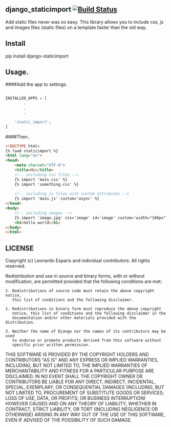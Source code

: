 django_staticimport [![Build Status](https://travis-ci.org/leoxnidas/django_staticimport.svg?branch=master)](https://travis-ci.org/leoxnidas/django_staticimport)
-------------------

Add static files never was so easy. This library allows you to include css, js and images files (static files) on a template faster than the old way.


Install
-------

pip install django-staticimport


Usage.
------

####Add the app to settings.

```python

INSTALLED_APPS = [
		.
		.
		.

    'static_import',
]

```

####Then..

```html
<!DOCTYPE html>
{% load staticimport %}
<html lang="en">
<head>
	<meta charset="UTF-8">
	<title>Hi</title>
	<!-- including css files -->
	{% import 'main.css' %}
	{% import 'something.css' %}
	
	<!-- including js files with custom attributes -->
	{% import 'main.js' custom='async' %}
</head>
<body>
	<!-- including images -->
	{% import 'image.jpg' css='image' id='image' custom='width="100px" height="100px" data-city="picture"' %}
	<h1>hello world</h1>
</body>
</html>
```


LICENSE
-------

Copyright (c) Leonardo Esparis and individual contributors.
All rights reserved.

Redistribution and use in source and binary forms, with or without modification,
are permitted provided that the following conditions are met:

    1. Redistributions of source code must retain the above copyright notice, 
       this list of conditions and the following disclaimer.
    
    2. Redistributions in binary form must reproduce the above copyright 
       notice, this list of conditions and the following disclaimer in the
       documentation and/or other materials provided with the distribution.

    3. Neither the name of Django nor the names of its contributors may be used
       to endorse or promote products derived from this software without
       specific prior written permission.

THIS SOFTWARE IS PROVIDED BY THE COPYRIGHT HOLDERS AND CONTRIBUTORS "AS IS" AND
ANY EXPRESS OR IMPLIED WARRANTIES, INCLUDING, BUT NOT LIMITED TO, THE IMPLIED
WARRANTIES OF MERCHANTABILITY AND FITNESS FOR A PARTICULAR PURPOSE ARE
DISCLAIMED. IN NO EVENT SHALL THE COPYRIGHT OWNER OR CONTRIBUTORS BE LIABLE FOR
ANY DIRECT, INDIRECT, INCIDENTAL, SPECIAL, EXEMPLARY, OR CONSEQUENTIAL DAMAGES
(INCLUDING, BUT NOT LIMITED TO, PROCUREMENT OF SUBSTITUTE GOODS OR SERVICES;
LOSS OF USE, DATA, OR PROFITS; OR BUSINESS INTERRUPTION) HOWEVER CAUSED AND ON
ANY THEORY OF LIABILITY, WHETHER IN CONTRACT, STRICT LIABILITY, OR TORT
(INCLUDING NEGLIGENCE OR OTHERWISE) ARISING IN ANY WAY OUT OF THE USE OF THIS
SOFTWARE, EVEN IF ADVISED OF THE POSSIBILITY OF SUCH DAMAGE.
